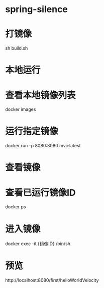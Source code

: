 # spring-silence

# 打镜像
sh build.sh

# 本地运行
# 查看本地镜像列表
docker images
# 运行指定镜像
docker run -p 8080:8080 mvc:latest

# 查看镜像
# 查看已运行镜像ID
docker ps
# 进入镜像
docker exec -it {镜像ID} /bin/sh

# 预览
http://localhost:8080/first/helloWorldVelocity